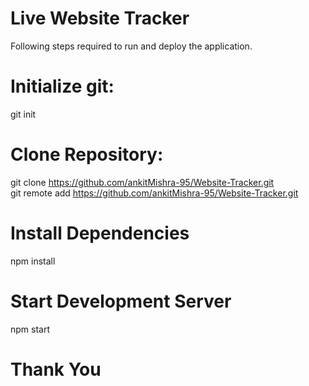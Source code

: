 # Live Website Tracker

Following steps required to run and deploy the application.

# Initialize git:

git init

# Clone Repository:

git clone https://github.com/ankitMishra-95/Website-Tracker.git <br>
git remote add https://github.com/ankitMishra-95/Website-Tracker.git

# Install Dependencies

npm install

# Start Development Server

npm start

# Thank You
